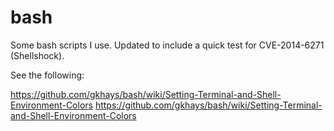 bash
====

Some bash scripts I use. Updated to include a quick test for CVE-2014-6271 (Shellshock).

See the following:

https://github.com/gkhays/bash/wiki/Setting-Terminal-and-Shell-Environment-Colors
https://github.com/gkhays/bash/wiki/Setting-Terminal-and-Shell-Environment-Colors

